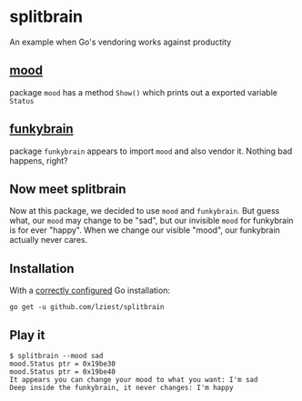 # splitbrain
An example when Go's vendoring works against productity

## [mood](https://github.com/lziest/mood) 

package `mood` has a method `Show()` which prints out a exported variable `Status`

## [funkybrain](https://github.com/lziest/funkybrain)

package `funkybrain` appears to import `mood` and also vendor it.
Nothing bad happens, right?

## Now meet splitbrain
Now at this package, we decided to use `mood` and `funkybrain`.
But guess what, our `mood` may change to be "sad",
but our invisible `mood` for funkybrain is for ever "happy".
When we change our visible "mood", our funkybrain actually never cares.

## Installation

With a [correctly configured](https://golang.org/doc/code.html#GOPATH) Go installation:

```
go get -u github.com/lziest/splitbrain
```

## Play it

```
$ splitbrain --mood sad
mood.Status ptr = 0x19be30
mood.Status ptr = 0x19be40
It appears you can change your mood to what you want: I'm sad
Deep inside the funkybrain, it never changes: I'm happy

